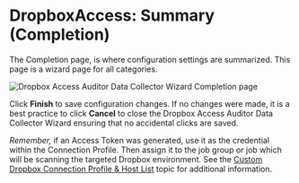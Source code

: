 # DropboxAccess: Summary (Completion)

The Completion page, is where configuration settings are summarized. This page is a wizard page for
all categories.

![Dropbox Access Auditor Data Collector Wizard Completion page](/img/versioned_docs/enterpriseauditor_11.6/enterpriseauditor/admin/datacollector/dropboxaccess/completion.webp)

Click **Finish** to save configuration changes. If no changes were made, it is a best practice to
click **Cancel** to close the Dropbox Access Auditor Data Collector Wizard ensuring that no
accidental clicks are saved.

_Remember,_ if an Access Token was generated, use it as the credential within the Connection
Profile. Then assign it to the job group or job which will be scanning the targeted Dropbox
environment. See the
[Custom Dropbox Connection Profile & Host List](/versioned_docs/enterpriseauditor_11.6/enterpriseauditor/admin/datacollector/dropboxaccess/configurejob.md) topic
for additional information.
